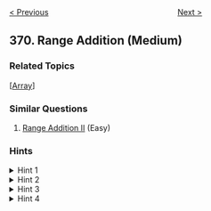 <!--|This file generated by command(leetcode description); DO NOT EDIT.    |-->
<!--+----------------------------------------------------------------------+-->
<!--|@author    Openset <openset.wang@gmail.com>                           |-->
<!--|@link      https://github.com/openset                                 |-->
<!--|@home      https://github.com/openset/leetcode                        |-->
<!--+----------------------------------------------------------------------+-->

[< Previous](https://github.com/openset/leetcode/tree/master/problems/plus-one-linked-list "Plus One Linked List")
　　　　　　　　　　　　　　　　
[Next >](https://github.com/openset/leetcode/tree/master/problems/sum-of-two-integers "Sum of Two Integers")

## 370. Range Addition (Medium)



### Related Topics
  [[Array](https://github.com/openset/leetcode/tree/master/tag/array/README.md)]

### Similar Questions
  1. [Range Addition II](https://github.com/openset/leetcode/tree/master/problems/range-addition-ii) (Easy)

### Hints
<details>
<summary>Hint 1</summary>
Thinking of using advanced data structures? You are thinking it too complicated.
</details>

<details>
<summary>Hint 2</summary>
For each update operation, do you really need to update all elements between i and j?
</details>

<details>
<summary>Hint 3</summary>
Update only the first and end element is sufficient.
</details>

<details>
<summary>Hint 4</summary>
The optimal time complexity is O(<b><i>k</i></b> + <b><i>n</i></b>) and uses O(1) extra space.
</details>
